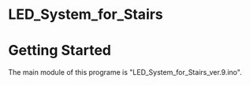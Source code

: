 # LED_System_for_Stairs


# Getting Started
The main module of this programe is "LED_System_for_Stairs_ver.9.ino".

